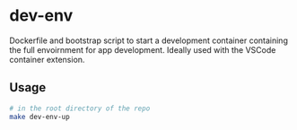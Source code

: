 # dev-env

Dockerfile and bootstrap script to start a development container containing
the full envoirnment for app development. Ideally used with the VSCode container extension.

## Usage

```bash
# in the root directory of the repo
make dev-env-up

```

